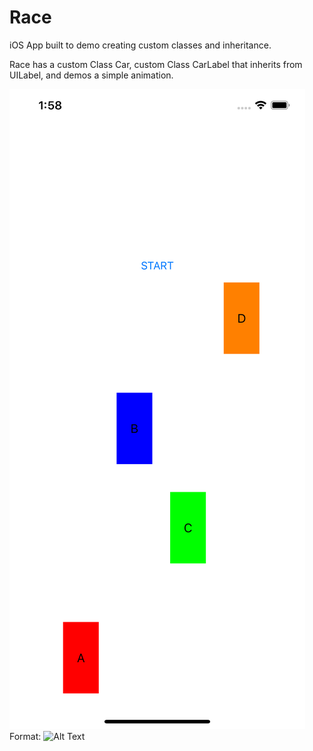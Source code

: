 # Race

iOS App built to demo creating custom classes and inheritance. 

Race has a custom Class Car, custom Class CarLabel that inherits from UILabel, and demos a simple animation.

![GitHub Logo](https://github.com/cwalter50/Race/blob/master/RaceScreenShot.png)
Format: ![Alt Text](url)
